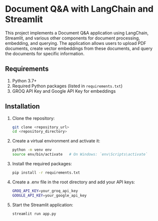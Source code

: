 # Document Q&A with LangChain and Streamlit

This project implements a Document Q&A application using LangChain, Streamlit, and various other components for document processing, embedding, and querying. The application allows users to upload PDF documents, create vector embeddings from these documents, and query the documents for specific information.

## Requirements

1. Python 3.7+
2. Required Python packages (listed in `requirements.txt`)
3. GROQ API Key and Google API Key for embeddings

## Installation

1. Clone the repository:
   ```bash
   git clone <repository_url>
   cd <repository_directory>

2. Create a virtual environment and activate it:
    ```bash
    python -m venv env
    source env/bin/activate   # On Windows: `env\Scripts\activate`

3. Install the required packages:
    ```bash
    pip install -r requirements.txt

4. Create a .env file in the root directory and add your API keys:
    ```bash
    GROQ_API_KEY=your_groq_api_key
    GOOGLE_API_KEY=your_google_api_key

5. Start the Streamlit application:
    ```bash
    streamlit run app.py






